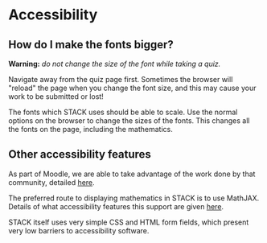 # Accessibility

## How do I make the fonts bigger? ##

**Warning:** _do not change the size of the font while taking a quiz._

Navigate away from the quiz page first.  Sometimes the browser will "reload" the page when you change the font size, and this may cause your work to be submitted or lost!

The fonts which STACK uses should be able to scale.  Use the normal options on the browser to change the sizes of the fonts. This changes all the fonts on the page, including the mathematics.

## Other accessibility features ##

As part of Moodle, we are able to take advantage of the work done by that community, detailed [here](http://docs.moodle.org/dev/Accessibility).

The preferred route to displaying mathematics in STACK is to use MathJAX.  Details of what accessibility features this support are given [here](http://www.mathjax.org/resources/articles-and-presentations/accessible-pages-with-mathjax/).

STACK itself uses very simple CSS and HTML form fields, which present very low barriers to accessibility software.
